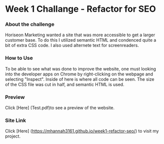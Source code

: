 # Week 1 Challange - Refactor for SEO

### About the challenge
Horiseon Marketing wanted a site that was more accessible to get a larger customer base. 
To do this I utilized semantic HTML and condenced quite a bit of extra CSS code. I also used alternete text for screenreaders. 
### How to Use
To be able to see what was done to improve the website, one must looking into the developer apps on Chrome by right-clicking on the webpage and selecting "Inspect".
Inside of here is where all code can be seen. The size of the CSS file was cut in half, and semantic HTML is used.
### Preview
Click [Here] (Test.pdf)to see a preview of the website. 
### Site Link
Click [Here] (https://mhannah3161.github.io/week1-refactor-seo/) to visit my project.